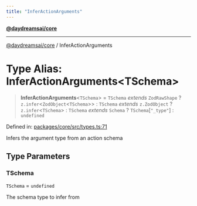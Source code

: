 ```yaml
---
title: "InferActionArguments"
---
```


[**@daydreamsai/core**](./api-reference.md)

***

[@daydreamsai/core](./api-reference.md) / InferActionArguments

# Type Alias: InferActionArguments\<TSchema\>

> **InferActionArguments**\<`TSchema`\> = `TSchema` *extends* `ZodRawShape` ? `z.infer`\<`ZodObject`\<`TSchema`\>\> : `TSchema` *extends* `z.ZodObject` ? `z.infer`\<`TSchema`\> : `TSchema` *extends* `Schema` ? `TSchema`\[`"_type"`\] : `undefined`

Defined in: [packages/core/src/types.ts:71](https://github.com/dojoengine/daydreams/blob/95678f46ea3908883ec80d853a28c9f23ca4f5c2/packages/core/src/types.ts#L71)

Infers the argument type from an action schema

## Type Parameters

### TSchema

`TSchema` = `undefined`

The schema type to infer from
